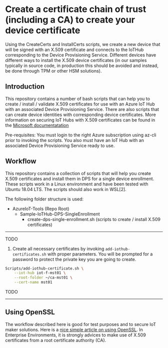 # Create a certificate chain of trust (including a CA) to create your device certificate

Using the CreateCerts and InstallCerts scripts, we create a new device that will be signed with an X.509 certificate and connects to the IoTHub corresponding to the Device Provisioning Service. Different devices have different ways to install the X.509 device certificates (in our samples typically in source code, in production this should be avoided and instead, be done through TPM or other HSM solutions).

## Introduction

This repository contains a number of bash scripts that can help you to create / install / validate X.509 certificates for use with an Azure IoT Hub with an associated Device Provisioning Service. There are also scripts that can create device identities with corresponding device certificates. More information on securing IoT Hubs with X.509
certificates can be found in the [Microsoft documentatation](https://docs.microsoft.com/en-us/azure/iot-hub/iot-hub-security-x509-get-started)

Pre-requisites: You must login to the right Azure subscription using az-cli prior to invoking the scripts. You also must have an IoT Hub with an associated Device Provisioning Service ready to use.

## Workflow

This repository contains a collection of scripts that will help you create X.509 certificates and install them in DPS for a single device enrollment. These scripts work in a Linux environment and have been tested with Ubuntu 18.04 LTS. The scripts should also work in WSL[2].

The following folder structure is used:
- AzureIoT-Tools (Repo Root)
  - Sample-IoTHub-DPS-SingleEnrollment
      - create-dps-single-enrollment.sh (scripts to create / install X.509 certificates)

---
TODO
1) Create all necessary certificates by invoking ```add-iothub-certificates.sh``` with proper parameters. You will be prompted for a password to protect the private key you are going to create.

``` bash
Scripts/add-iothub-certificate.sh \
    --iot-hub iot-f-mst01 \
    --root-folder ~/ca-mst01 \
    --cert-name mst01    
```

TODO
***

## Using OpenSSL

The workflow described here is good for test purposes and to secure IoT maker solutions. Here is a [nice simple article on using OpenSSL](https://blog.ipswitch.com/how-to-use-openssl-to-generate-certificates).
In Enterprise Environments, it is strongly advices to make use of X.509 certificates from a root certificate authority (CA).